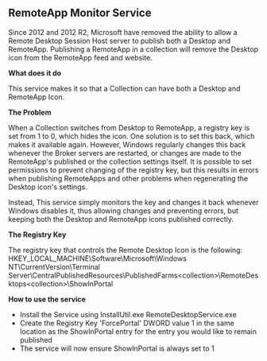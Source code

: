 ## RemoteApp Monitor Service
Since 2012 and 2012 R2, Microsoft have removed the ability to allow a Remote Desktop Session Host server to publish both a Desktop and RemoteApp.
Publishing a RemoteApp in a collection will remove the Desktop icon from the RemoteApp feed and website.

**What does it do**

This service makes it so that a Collection can have both a Desktop and RemoteApp Icon.

**The Problem**

When a Collection switches from Desktop to RemoteApp, a registry key is set from 1 to 0, which hides the icon. One solution is to set this back, which makes it available again. However, Windows regularly changes this back whenever the Broker servers are restarted, or changes are made to the RemoteApp's published or the collection settings itself.
It is possible to set permissions to prevent changing of the registry key, but this results in errors when publishing RemoteApps and other problems when regenerating the Desktop icon's settings.

Instead, This service simply monitors the key and changes it back whenever Windows disables it, thus allowing changes and preventing errors, but keeping both the Desktop and RemoteApp icons published correctly.

**The Registry Key**

The registry key that controls the Remote Desktop Icon is the following:
HKEY_LOCAL_MACHINE\Software\Microsoft\Windows NT\CurrentVersion\Terminal Server\CentralPublishedResources\PublishedFarms\<collection>\RemoteDesktops\<collection>\ShowInPortal

**How to use the service**

- Install the Service using InstallUtil.exe RemoteDesktopService.exe
- Create the Registry Key 'ForcePortal' DWORD value 1 in the same location as the ShowInPortal entry for the entry you would like to remain published
- The service will now ensure ShowInPortal is always set to 1

